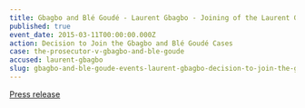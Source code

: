 ```yaml
---
title: Gbagbo and Blé Goudé - Laurent Gbagbo - Joining of the Laurent Gbagbo and Charles Blé Goudé Cases
published: true
event_date: 2015-03-11T00:00:00.000Z
action: Decision to Join the Gbagbo and Blé Goudé Cases
case: the-prosecutor-v-gbagbo-and-ble-goude
accused: laurent-gbagbo
slug: gbagbo-and-ble-goude-events-laurent-gbagbo-decision-to-join-the-gbagbo-and-ble-goude-cases
---
```



[Press release](https://www.icc-cpi.int/en_menus/icc/press%20and%20media/press%20releases/Pages/pr1097.aspx)